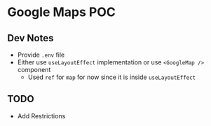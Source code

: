 # Google Maps POC

## Dev Notes

- Provide `.env` file
- Either use `useLayoutEffect` implementation or use `<GoogleMap />` component
  - Used `ref` for `map` for now since it is inside `useLayoutEffect`

## TODO

- Add Restrictions

